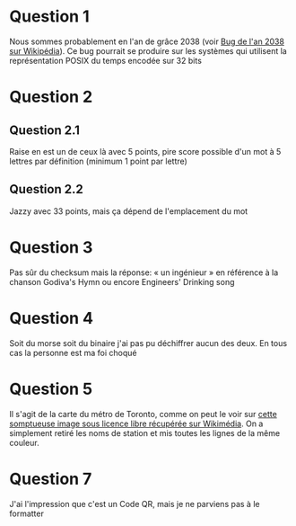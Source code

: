 # Question 1
Nous sommes probablement en l'an de grâce 2038 (voir [Bug de l'an 2038 sur Wikipédia](https://fr.wikipedia.org/wiki/Bug_de_l%27an_2038)). Ce bug pourrait se produire sur les systèmes qui utilisent la représentation POSIX du temps encodée sur 32 bits

# Question 2

## Question 2.1

Raise en est un de ceux là avec 5 points, pire score possible d'un mot à 5 lettres par définition (minimum 1 point par lettre)

## Question 2.2

Jazzy avec 33 points, mais ça dépend de l'emplacement du mot

# Question 3

Pas sûr du checksum mais la réponse: « un ingénieur » en référence à la chanson Godiva's Hymn ou encore Engineers' Drinking song

# Question 4

Soit du morse soit du binaire j'ai pas pu déchiffrer aucun des deux. En tous cas la personne est ma foi choqué

# Question 5

Il s'agit de la carte du métro de Toronto, comme on peut le voir sur [cette somptueuse image sous licence libre récupérée sur Wikimédia](https://commons.wikimedia.org/wiki/File:Toronto_rapid_transit_map_2023.svg). On a simplement retiré les noms de station et mis toutes les lignes de la même couleur.

# Question 7

J'ai l'impression que c'est un Code QR, mais je ne parviens pas à le formatter